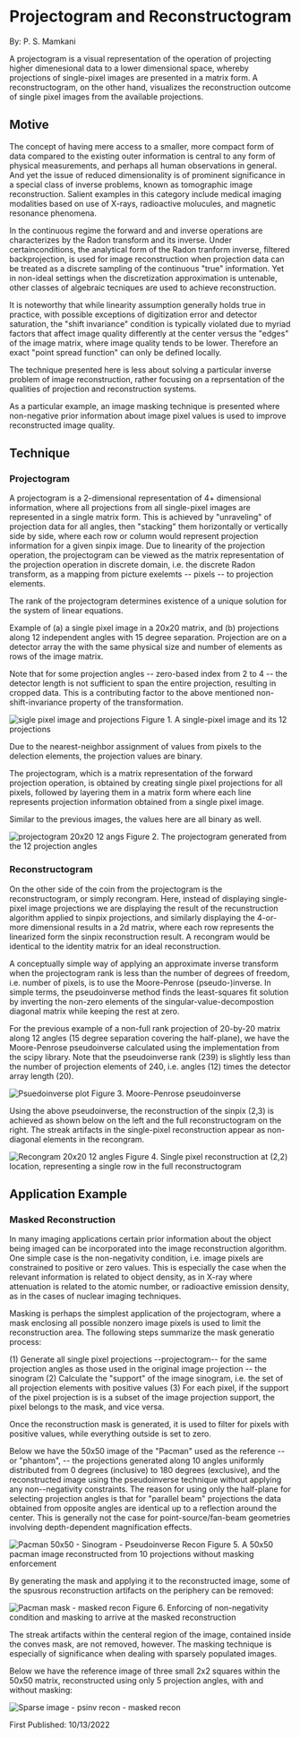 # Projectogram and Reconstructogram

By: P. S. Mamkani

A projectogram is a visual representation of the operation of projecting higher dimenesional data to a lower dimensional space, whereby projections of single-pixel images are presented in a matrix form. A reconstructogram, on the other hand, visualizes the reconstruction outcome of single pixel images from the available projections.

## Motive
The concept of having mere access to a smaller, more compact form of data compared to the existing outer information is central to any form of physical measurements, and perhaps all human observations in general. And yet the issue of reduced dimensionality is of prominent significance in a special class of inverse problems, known as tomographic image reconstruction. Salient examples in this category include medical imaging modalities based on use of X-rays, radioactive molucules, and magnetic resonance phenomena.

In the continuous regime the forward and and inverse operations are characterizes by the Radon transform and its inverse. Under certainconditions, the analytical form of the Radon tranform inverse, filtered backprojection, is used for image reconstruction when projection data can be treated as a discrete sampling of the continuous "true" information. Yet in non-ideal settings when the discretization approximation is untenable, other classes of algebraic tecniques are used to achieve reconstruction.

It is noteworthy that while linearity assumption generally holds true in practice, with possible exceptions of digitization error and detector saturation, the "shift invariance" condition is typically violated due to myriad factors that affect image quality differently at the center versus the "edges" of the image matrix, where image quality tends to be lower. Therefore an exact "point spread function" can only be defined locally.

The technique presented here is less about solving a particular inverse problem of image reconstruction, rather focusing on a reprsentation of the qualities of projection and reconstruction systems. 

As a particular example, an image masking technique is presented where non-negative prior information about image pixel values is used to improve reconstructed image quality. 

## Technique

### Projectogram
A projectogram is a 2-dimensional representation of 4+ dimensional information, where all projections from all single-pixel images are represented in a single matrix form. This is achieved by "unraveling" of projection data for all angles, then "stacking" them horizontally or vertically side by side, where each row or column would represent projection information for a given sinpix image. Due to linearity of the projection operation, the projectogram can be viewed as the matrix representation of the projection operation in discrete domain, i.e. the discrete Radon transform, as a mapping from picture exelemts -- pixels -- to projection elements.

The rank of the projectogram determines existence of a unique solution for the system of linear equations.

Example of (a) a single pixel image in a 20x20 matrix, and (b) projections along 12 independent angles with 15 degree separation. Projection are on a detector array the with the same physical size and number of elements as rows of the image matrix.

Note that for some projection angles -- zero-based index from 2 to 4 -- the detector length is not sufficient to span the entire projection, resulting in cropped data. This is a contributing factor to the above mentioned non-shift-invariance property of the transformation.

![sigle pixel image and projections](/figures/fig01_single_pixel_image_projections.png)
Figure 1. A single-pixel image and its 12 projections

Due to the nearest-neighbor assignment of values from pixels to the delection elements, the projection values are binary.

The projectogram, which is a matrix representation of the forward projection operation, is obtained by creating single pixel projections for all pixels, followed by layering them in a matrix form where each line represents projection information obtained from a single pixel image.

Similar to the previous images, the values here are all binary as well.

![projectogram 20x20 12 angs](/figures/fig02_projectogram_20x20.png)
Figure 2. The projectogram generated from the 12 projection angles

### Reconstructogram

On the other side of the coin from the projectogram is the reconstructogram, or simply recongram. Here, instead of displaying single-pixel image projections we are displaying the result of the recunstruction algorithm applied to sinpix projections, and similarly displaying the 4-or-more dimensional results in a 2d matrix, where each row represents the linearized form the sinpix reconstruction result. A recongram would be identical to the identity matrix for an ideal reconstruction.

A conceptually simple way of applying an approximate inverse transform when the projectogram rank is less than the number of degrees of freedom, i.e. number of pixels, is to use the Moore-Penrose (pseudo-)inverse. In simple terms, the pseudoinverse method finds the least-squares fit solution by inverting the non-zero elements of the singular-value-decompostion diagonal matrix while keeping the rest at zero.

For the previous example of a non-full rank projection of 20-by-20 matrix along 12 angles (15 degree separation covering the half-plane), we have the Moore-Penrose pseudoinverse calculated using the implementation from the scipy library. Note that the pseudoinverse rank (239) is slightly less than the number of projection elements of 240, i.e. angles (12) times the detector array length (20).

![Psuedoinverse plot](/figures/fig03_pseudoinverse_20x20.png)
Figure 3. Moore-Penrose pseudoinverse

Using the above pseudoinverse, the reconstruction of the sinpix (2,3) is achieved as shown below on the left and the full reconstructogram on the right. The streak artifacts in the single-pixel reconstruction appear as non-diagonal elements in the recongram.

![Recongram 20x20 12 angles](/figures/fig04_sinpix_recongram_20x20.png)
Figure 4. Single pixel reconstruction at (2,2) location, representing a single row in the full reconstructogram


## Application Example

### Masked Reconstruction

In many imaging applications certain prior information about the object being imaged can be incorporated into the image reconstruction algorithm. One simple case is the non-negativity condition, i.e. image pixels are constrained to positive or zero values. This is especially the case when the relevant information is related to object density, as in X-ray where attenuation is related to the atomic number, or radioactive emission density, as in the cases of nuclear imaging techniques.

Masking is perhaps the simplest application of the projectogram, where a mask enclosing all possible nonzero image pixels is used to limit the reconstruction area. The following steps summarize the mask generatio process:

(1) Generate all single pixel projections --projectogram-- for the same projection angles as those used in the original image projection -- the sinogram
(2) Calculate the "support" of the image sinogram, i.e. the set of all projection elements with positive values
(3) For each pixel, if the support of the pixel projection is is a subset of the image projection support, the pixel belongs to the mask, and vice versa.

Once the reconstruction mask is generated, it is used to filter for pixels with positive values, while everything outside is set to zero.

Below we have the 50x50 image of the "Pacman" used as the reference -- or "phantom", -- the projections generated along 10 angles uniformly distributed from 0 degrees (inclusive) to 180 degrees (exclusive), and the reconstructed image using the pseudoinverse technique without applying any non--negativity constraints. The reason for using only the half-plane for selecting projection angles is that for "parallel beam" projections the data obtained from opposite angles are identical up to a reflection around the center. This is generally not the case for point-source/fan-beam geometries involving depth-dependent magnification effects.

![Pacman 50x50 - Sinogram - Pseudoinverse Recon]("/figures/fig05_pacman50_proj_recon.png")
Figure 5. A 50x50 pacman image reconstructed from 10 projections without masking enforcement

By generating the mask and applying it to the reconstructed image, some of the spusrous reconstruction artifacts on the periphery can be removed:

![Pacman mask - masked recon]("/figures/fig06_pacman50_masked_recon.png")
Figure 6. Enforcing of non-negativity condition and masking to arrive at the masked reconstruction

The streak artifacts within the centeral region of the image, contained inside the conves mask, are not removed, however. The masking technique is especially of significance when dealing with sparsely populated images.

Below we have the reference image of three small 2x2 squares within the 50x50 matrix, reconstructed using only 5 projection angles, with and without masking:

![Sparse image - psinv recon - masked recon]("/figures/fig07_sparse50_masked_recon.png")




First Published: 10/13/2022